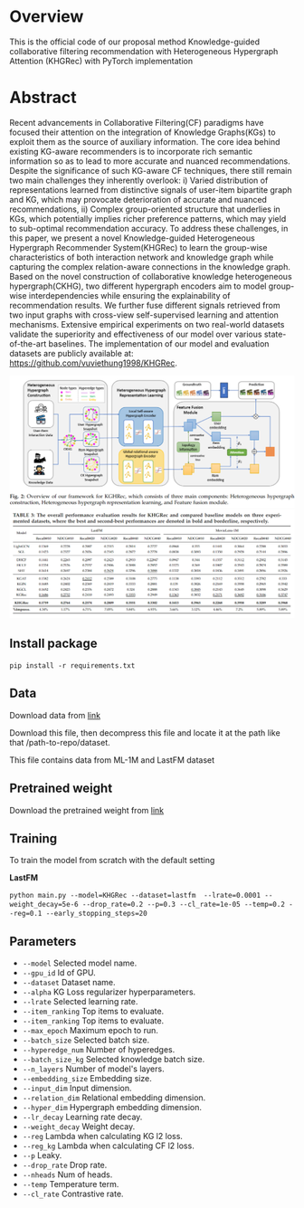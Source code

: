 # Overview
This is the official code of our proposal method Knowledge-guided collaborative filtering recommendation with Heterogeneous
Hypergraph Attention (KHGRec) with PyTorch implementation

# Abstract
Recent advancements in Collaborative Filtering(CF) paradigms have focused their attention on the integration of Knowledge Graphs(KGs) to exploit them as the source of auxiliary information. The core idea behind existing KG-aware recommenders is to incorporate rich semantic information so as to lead to more accurate and nuanced recommendations. Despite the significance of such KG-aware CF techniques, there still remain two main challenges they inherently overlook: i) Varied distribution of representations learned from distinctive signals of user-item bipartite graph and KG, which may provocate deterioration of accurate and nuanced recommendations, ii) Complex group-oriented structure that underlies in KGs, which potentially implies richer preference patterns, which may yield to sub-optimal recommendation accuracy. To address these challenges, in this paper, we present a novel Knowledge-guided Heterogeneous Hypergraph Recommender System(KHGRec) to learn the group-wise characteristics of both interaction network and knowledge graph while capturing the complex relation-aware connections in the knowledge graph. Based on the novel construction of collaborative knowledge heterogeneous hypergraph(CKHG), two different hypergraph encoders aim to model group-wise interdependencies while ensuring the explainability of recommendation results. We further fuse different signals retrieved from two input graphs with cross-view self-supervised learning and attention mechanisms. Extensive empirical experiments on two real-world datasets validate the superiority and effectiveness of our model over various state-of-the-art baselines. The implementation of our model and evaluation datasets are publicly available at: https://github.com/vuviethung1998/KHGRec.

![plot](image/khgrec.png)
![plot](image/result.png)
##  Install package
```
pip install -r requirements.txt
```
## Data
Download data from [link](https://1drv.ms/f/s!Agv-dcspzdTqkU49ZfHPpUVAGWsj?e=BFys4A)

Download this file, then decompress this file and locate it at the path like that /path-to-repo/dataset.

This file contains data from ML-1M and LastFM dataset

## Pretrained weight 
Download the pretrained weight from [link](https://1drv.ms/f/s!Agv-dcspzdTqkU8ByenxSMKZ_d-5?e=NhAMMI)

## Training 
To train the model from scratch with the default setting

**LastFM**
```
python main.py --model=KHGRec --dataset=lastfm  --lrate=0.0001 --weight_decay=5e-6 --drop_rate=0.2 --p=0.3 --cl_rate=1e-05 --temp=0.2 --reg=0.1 --early_stopping_steps=20
```

## Parameters 
* ```--model``` Selected model name.
* ```--gpu_id``` Id of GPU.
* ```--dataset``` Dataset name.
* ```--alpha``` KG Loss regularizer hyperparameters.
* ```--lrate``` Selected learning rate.
* ```--item_ranking``` Top items to evaluate.
* ```--item_ranking``` Top items to evaluate.
* ```--max_epoch``` Maximum epoch to run.
* ```--batch_size``` Selected batch size.
* ```--hyperedge_num``` Number of hyperedges.
* ```--batch_size_kg``` Selected knowledge batch size.
* ```--n_layers``` Number of model's layers.
* ```--embedding_size``` Embedding size.
* ```--input_dim``` Input dimension.
* ```--relation_dim``` Relational embedding dimension.
* ```--hyper_dim``` Hypergraph embedding dimension.
* ```--lr_decay``` Learning rate decay.
* ```--weight_decay``` Weight decay.
* ```--reg``` Lambda when calculating KG l2 loss.
* ```--reg_kg``` Lambda when calculating CF l2 loss.
* ```--p``` Leaky.
* ```--drop_rate``` Drop rate.
* ```--nheads``` Num of heads.
* ```--temp``` Temperature term.
* ```--cl_rate``` Contrastive rate.
